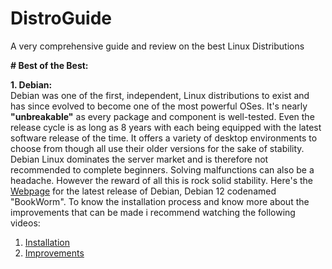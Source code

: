 # DistroGuide
A very comprehensive guide and review on the best Linux Distributions

**# Best of the Best:<br>**

**1. Debian:<br>**
Debian was one of the first, independent, Linux distributions to exist and has since evolved to become one of the most powerful OSes. It's nearly **"unbreakable"** as every package and component is well-tested. Even the release cycle is as long as 8 years with each being equipped with the latest software release of the time. It offers a variety of desktop environments to choose from though all use their older versions for the sake of stability. Debian Linux dominates the server market and is therefore not recommended to complete beginners. Solving malfunctions can also be a headache. However the reward of all this is rock solid stability. Here's the [Webpage](https://www.debian.org/) for the latest release of Debian, Debian 12 codenamed "BookWorm". To know the installation process and know more about the improvements that can be made i recommend watching the following videos:

1) [Installation](https://www.youtube.com/watch?v=CNRy8-vpaoU&t=700s])<br>
2) [Improvements](https://www.youtube.com/watch?v=g4n83pHGtd8)

